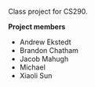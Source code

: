 Class project for CS290.

**Project members**

* Andrew Ekstedt
* Brandon Chatham
* Jacob Mahugh
* Michael
* Xiaoli Sun
